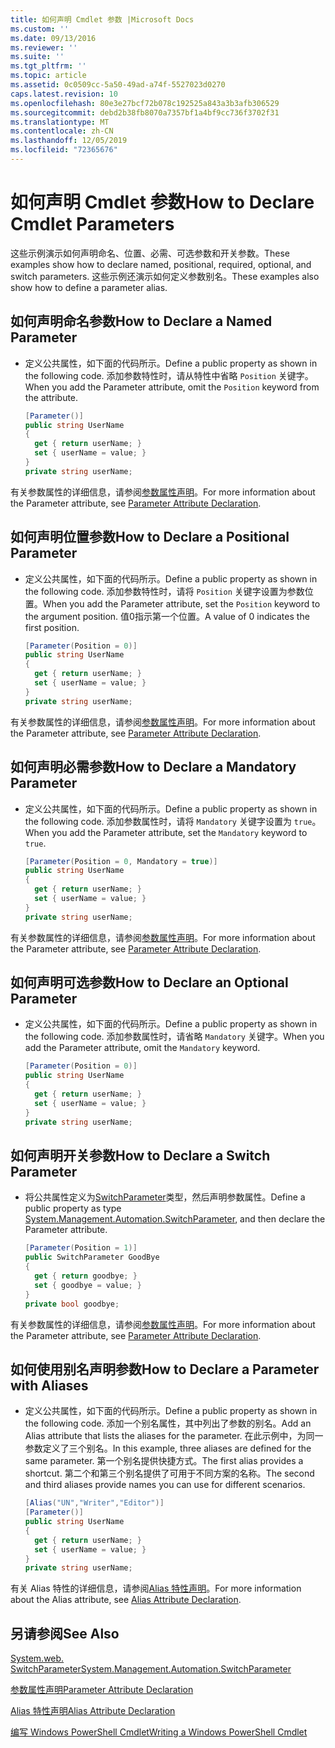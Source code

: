 ```yaml
---
title: 如何声明 Cmdlet 参数 |Microsoft Docs
ms.custom: ''
ms.date: 09/13/2016
ms.reviewer: ''
ms.suite: ''
ms.tgt_pltfrm: ''
ms.topic: article
ms.assetid: 0c0509cc-5a50-49ad-a74f-5527023d0270
caps.latest.revision: 10
ms.openlocfilehash: 80e3e27bcf72b078c192525a843a3b3afb306529
ms.sourcegitcommit: debd2b38fb8070a7357bf1a4bf9cc736f3702f31
ms.translationtype: MT
ms.contentlocale: zh-CN
ms.lasthandoff: 12/05/2019
ms.locfileid: "72365676"
---
```

# <a name="how-to-declare-cmdlet-parameters"></a><span data-ttu-id="03850-102">如何声明 Cmdlet 参数</span><span class="sxs-lookup"><span data-stu-id="03850-102">How to Declare Cmdlet Parameters</span></span>

<span data-ttu-id="03850-103">这些示例演示如何声明命名、位置、必需、可选参数和开关参数。</span><span class="sxs-lookup"><span data-stu-id="03850-103">These examples show how to declare named, positional, required, optional, and switch parameters.</span></span> <span data-ttu-id="03850-104">这些示例还演示如何定义参数别名。</span><span class="sxs-lookup"><span data-stu-id="03850-104">These examples also show how to define a parameter alias.</span></span>

## <a name="how-to-declare-a-named-parameter"></a><span data-ttu-id="03850-105">如何声明命名参数</span><span class="sxs-lookup"><span data-stu-id="03850-105">How to Declare a Named Parameter</span></span>

- <span data-ttu-id="03850-106">定义公共属性，如下面的代码所示。</span><span class="sxs-lookup"><span data-stu-id="03850-106">Define a public property as shown in the following code.</span></span> <span data-ttu-id="03850-107">添加参数特性时，请从特性中省略 `Position` 关键字。</span><span class="sxs-lookup"><span data-stu-id="03850-107">When you add the Parameter attribute, omit the `Position` keyword from the attribute.</span></span>

    ```csharp
    [Parameter()]
    public string UserName
    {
      get { return userName; }
      set { userName = value; }
    }
    private string userName;
    ```

<span data-ttu-id="03850-108">有关参数属性的详细信息，请参阅[参数属性声明](./parameter-attribute-declaration.md)。</span><span class="sxs-lookup"><span data-stu-id="03850-108">For more information about the Parameter attribute, see [Parameter Attribute Declaration](./parameter-attribute-declaration.md).</span></span>

## <a name="how-to-declare-a-positional-parameter"></a><span data-ttu-id="03850-109">如何声明位置参数</span><span class="sxs-lookup"><span data-stu-id="03850-109">How to Declare a Positional Parameter</span></span>

- <span data-ttu-id="03850-110">定义公共属性，如下面的代码所示。</span><span class="sxs-lookup"><span data-stu-id="03850-110">Define a public property as shown in the following code.</span></span> <span data-ttu-id="03850-111">添加参数特性时，请将 `Position` 关键字设置为参数位置。</span><span class="sxs-lookup"><span data-stu-id="03850-111">When you add the Parameter attribute, set the `Position` keyword to the argument position.</span></span> <span data-ttu-id="03850-112">值0指示第一个位置。</span><span class="sxs-lookup"><span data-stu-id="03850-112">A value of 0 indicates the first position.</span></span>

    ```csharp
    [Parameter(Position = 0)]
    public string UserName
    {
      get { return userName; }
      set { userName = value; }
    }
    private string userName;
    ```

<span data-ttu-id="03850-113">有关参数属性的详细信息，请参阅[参数属性声明](./parameter-attribute-declaration.md)。</span><span class="sxs-lookup"><span data-stu-id="03850-113">For more information about the Parameter attribute, see [Parameter Attribute Declaration](./parameter-attribute-declaration.md).</span></span>

## <a name="how-to-declare-a-mandatory-parameter"></a><span data-ttu-id="03850-114">如何声明必需参数</span><span class="sxs-lookup"><span data-stu-id="03850-114">How to Declare a Mandatory Parameter</span></span>

- <span data-ttu-id="03850-115">定义公共属性，如下面的代码所示。</span><span class="sxs-lookup"><span data-stu-id="03850-115">Define a public property as shown in the following code.</span></span> <span data-ttu-id="03850-116">添加参数属性时，请将 `Mandatory` 关键字设置为 `true`。</span><span class="sxs-lookup"><span data-stu-id="03850-116">When you add the Parameter attribute, set the `Mandatory` keyword to `true`.</span></span>

    ```csharp
    [Parameter(Position = 0, Mandatory = true)]
    public string UserName
    {
      get { return userName; }
      set { userName = value; }
    }
    private string userName;
    ```

<span data-ttu-id="03850-117">有关参数属性的详细信息，请参阅[参数属性声明](./parameter-attribute-declaration.md)。</span><span class="sxs-lookup"><span data-stu-id="03850-117">For more information about the Parameter attribute, see [Parameter Attribute Declaration](./parameter-attribute-declaration.md).</span></span>

## <a name="how-to-declare-an-optional-parameter"></a><span data-ttu-id="03850-118">如何声明可选参数</span><span class="sxs-lookup"><span data-stu-id="03850-118">How to Declare an Optional Parameter</span></span>

- <span data-ttu-id="03850-119">定义公共属性，如下面的代码所示。</span><span class="sxs-lookup"><span data-stu-id="03850-119">Define a public property as shown in the following code.</span></span> <span data-ttu-id="03850-120">添加参数属性时，请省略 `Mandatory` 关键字。</span><span class="sxs-lookup"><span data-stu-id="03850-120">When you add the Parameter attribute, omit the `Mandatory` keyword.</span></span>

    ```csharp
    [Parameter(Position = 0)]
    public string UserName
    {
      get { return userName; }
      set { userName = value; }
    }
    private string userName;
    ```

## <a name="how-to-declare-a-switch-parameter"></a><span data-ttu-id="03850-121">如何声明开关参数</span><span class="sxs-lookup"><span data-stu-id="03850-121">How to Declare a Switch Parameter</span></span>

- <span data-ttu-id="03850-122">将公共属性定义为[SwitchParameter](/dotnet/api/System.Management.Automation.SwitchParameter)类型，然后声明参数属性。</span><span class="sxs-lookup"><span data-stu-id="03850-122">Define a public property as type [System.Management.Automation.SwitchParameter](/dotnet/api/System.Management.Automation.SwitchParameter), and then declare the Parameter attribute.</span></span>

    ```csharp
    [Parameter(Position = 1)]
    public SwitchParameter GoodBye
    {
      get { return goodbye; }
      set { goodbye = value; }
    }
    private bool goodbye;
    ```

<span data-ttu-id="03850-123">有关参数属性的详细信息，请参阅[参数属性声明](./parameter-attribute-declaration.md)。</span><span class="sxs-lookup"><span data-stu-id="03850-123">For more information about the Parameter attribute, see [Parameter Attribute Declaration](./parameter-attribute-declaration.md).</span></span>

## <a name="how-to-declare-a-parameter-with-aliases"></a><span data-ttu-id="03850-124">如何使用别名声明参数</span><span class="sxs-lookup"><span data-stu-id="03850-124">How to Declare a Parameter with Aliases</span></span>

- <span data-ttu-id="03850-125">定义公共属性，如下面的代码所示。</span><span class="sxs-lookup"><span data-stu-id="03850-125">Define a public property as shown in the following code.</span></span> <span data-ttu-id="03850-126">添加一个别名属性，其中列出了参数的别名。</span><span class="sxs-lookup"><span data-stu-id="03850-126">Add an Alias attribute that lists the aliases for the parameter.</span></span> <span data-ttu-id="03850-127">在此示例中，为同一参数定义了三个别名。</span><span class="sxs-lookup"><span data-stu-id="03850-127">In this example, three aliases are defined for the same parameter.</span></span> <span data-ttu-id="03850-128">第一个别名提供快捷方式。</span><span class="sxs-lookup"><span data-stu-id="03850-128">The first alias provides a shortcut.</span></span> <span data-ttu-id="03850-129">第二个和第三个别名提供了可用于不同方案的名称。</span><span class="sxs-lookup"><span data-stu-id="03850-129">The second and third aliases provide names you can use for different scenarios.</span></span>

    ```csharp
    [Alias("UN","Writer","Editor")]
    [Parameter()]
    public string UserName
    {
      get { return userName; }
      set { userName = value; }
    }
    private string userName;
    ```

<span data-ttu-id="03850-130">有关 Alias 特性的详细信息，请参阅[Alias 特性声明](./alias-attribute-declaration.md)。</span><span class="sxs-lookup"><span data-stu-id="03850-130">For more information about the Alias attribute, see [Alias Attribute Declaration](./alias-attribute-declaration.md).</span></span>

## <a name="see-also"></a><span data-ttu-id="03850-131">另请参阅</span><span class="sxs-lookup"><span data-stu-id="03850-131">See Also</span></span>

[<span data-ttu-id="03850-132">System.web. SwitchParameter</span><span class="sxs-lookup"><span data-stu-id="03850-132">System.Management.Automation.SwitchParameter</span></span>](/dotnet/api/System.Management.Automation.SwitchParameter)

[<span data-ttu-id="03850-133">参数属性声明</span><span class="sxs-lookup"><span data-stu-id="03850-133">Parameter Attribute Declaration</span></span>](./parameter-attribute-declaration.md)

[<span data-ttu-id="03850-134">Alias 特性声明</span><span class="sxs-lookup"><span data-stu-id="03850-134">Alias Attribute Declaration</span></span>](./alias-attribute-declaration.md)

[<span data-ttu-id="03850-135">编写 Windows PowerShell Cmdlet</span><span class="sxs-lookup"><span data-stu-id="03850-135">Writing a Windows PowerShell Cmdlet</span></span>](./writing-a-windows-powershell-cmdlet.md)
